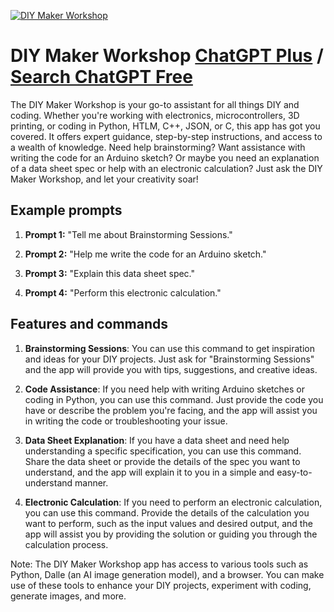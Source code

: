 
[![DIY Maker Workshop](https://files.oaiusercontent.com/file-jf8puT9JE5oxnWSLEEVhQhJX?se=2123-10-17T06%3A53%3A57Z&sp=r&sv=2021-08-06&sr=b&rscc=max-age%3D31536000%2C%20immutable&rscd=attachment%3B%20filename%3D76301d89-fd7f-4b0a-9339-471b6b36aa82.png&sig=/9LXjRXfDEizMA3ziwaan52WlM831MEuBDuEAMFLp38%3D)](https://chat.openai.com/g/g-sgRxNcpPS-diy-maker-workshop)

# DIY Maker Workshop [ChatGPT Plus](https://chat.openai.com/g/g-sgRxNcpPS-diy-maker-workshop) / [Search ChatGPT Free](https://gptcall.net/index.html#/?search=DIY%20Maker%20Workshop)

The DIY Maker Workshop is your go-to assistant for all things DIY and coding. Whether you're working with electronics, microcontrollers, 3D printing, or coding in Python, HTLM, C++, JSON, or C, this app has got you covered. It offers expert guidance, step-by-step instructions, and access to a wealth of knowledge. Need help brainstorming? Want assistance with writing the code for an Arduino sketch? Or maybe you need an explanation of a data sheet spec or help with an electronic calculation? Just ask the DIY Maker Workshop, and let your creativity soar!

## Example prompts

1. **Prompt 1:** "Tell me about Brainstorming Sessions."

2. **Prompt 2:** "Help me write the code for an Arduino sketch."

3. **Prompt 3:** "Explain this data sheet spec."

4. **Prompt 4:** "Perform this electronic calculation."

## Features and commands

1. **Brainstorming Sessions**: You can use this command to get inspiration and ideas for your DIY projects. Just ask for "Brainstorming Sessions" and the app will provide you with tips, suggestions, and creative ideas.

2. **Code Assistance**: If you need help with writing Arduino sketches or coding in Python, you can use this command. Just provide the code you have or describe the problem you're facing, and the app will assist you in writing the code or troubleshooting your issue.

3. **Data Sheet Explanation**: If you have a data sheet and need help understanding a specific specification, you can use this command. Share the data sheet or provide the details of the spec you want to understand, and the app will explain it to you in a simple and easy-to-understand manner.

4. **Electronic Calculation**: If you need to perform an electronic calculation, you can use this command. Provide the details of the calculation you want to perform, such as the input values and desired output, and the app will assist you by providing the solution or guiding you through the calculation process.

Note: The DIY Maker Workshop app has access to various tools such as Python, Dalle (an AI image generation model), and a browser. You can make use of these tools to enhance your DIY projects, experiment with coding, generate images, and more.


